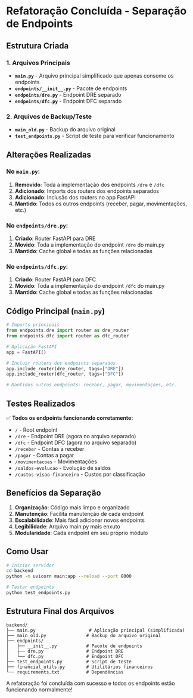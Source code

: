 # Refatoração Concluída - Separação de Endpoints

## Estrutura Criada

### 1. Arquivos Principais

- **`main.py`** - Arquivo principal simplificado que apenas consome os endpoints
- **`endpoints/__init__.py`** - Pacote de endpoints
- **`endpoints/dre.py`** - Endpoint DRE separado
- **`endpoints/dfc.py`** - Endpoint DFC separado

### 2. Arquivos de Backup/Teste

- **`main_old.py`** - Backup do arquivo original
- **`test_endpoints.py`** - Script de teste para verificar funcionamento

## Alterações Realizadas

### No `main.py`:
1. **Removido**: Toda a implementação dos endpoints `/dre` e `/dfc`
2. **Adicionado**: Imports dos routers dos endpoints separados
3. **Adicionado**: Inclusão dos routers no app FastAPI
4. **Mantido**: Todos os outros endpoints (receber, pagar, movimentações, etc.)

### No `endpoints/dre.py`:
1. **Criado**: Router FastAPI para DRE
2. **Movido**: Toda a implementação do endpoint `/dre` do main.py
3. **Mantido**: Cache global e todas as funções relacionadas

### No `endpoints/dfc.py`:
1. **Criado**: Router FastAPI para DFC
2. **Movido**: Toda a implementação do endpoint `/dfc` do main.py
3. **Mantido**: Cache global e todas as funções relacionadas

## Código Principal (`main.py`)

```python
# Imports principais
from endpoints.dre import router as dre_router
from endpoints.dfc import router as dfc_router

# Aplicação FastAPI
app = FastAPI()

# Incluir routers dos endpoints separados
app.include_router(dre_router, tags=["DRE"])
app.include_router(dfc_router, tags=["DFC"])

# Mantidos outros endpoints: receber, pagar, movimentações, etc.
```

## Testes Realizados

✅ **Todos os endpoints funcionando corretamente:**
- `/` - Root endpoint
- `/dre` - Endpoint DRE (agora no arquivo separado)
- `/dfc` - Endpoint DFC (agora no arquivo separado)
- `/receber` - Contas a receber
- `/pagar` - Contas a pagar
- `/movimentacoes` - Movimentações
- `/saldos-evolucao` - Evolução de saldos
- `/custos-visao-financeiro` - Custos por classificação

## Benefícios da Separação

1. **Organização**: Código mais limpo e organizado
2. **Manutenção**: Facilita manutenção de cada endpoint
3. **Escalabilidade**: Mais fácil adicionar novos endpoints
4. **Legibilidade**: Arquivo main.py mais enxuto
5. **Modularidade**: Cada endpoint em seu próprio módulo

## Como Usar

```bash
# Iniciar servidor
cd backend
python -m uvicorn main:app --reload --port 8000

# Testar endpoints
python test_endpoints.py
```

## Estrutura Final dos Arquivos

```
backend/
├── main.py                    # Aplicação principal (simplificada)
├── main_old.py               # Backup do arquivo original
├── endpoints/
│   ├── __init__.py           # Pacote de endpoints
│   ├── dre.py                # Endpoint DRE
│   └── dfc.py                # Endpoint DFC
├── test_endpoints.py         # Script de teste
├── financial_utils.py        # Utilitários financeiros
└── requirements.txt          # Dependências
```

A refatoração foi concluída com sucesso e todos os endpoints estão funcionando normalmente!

